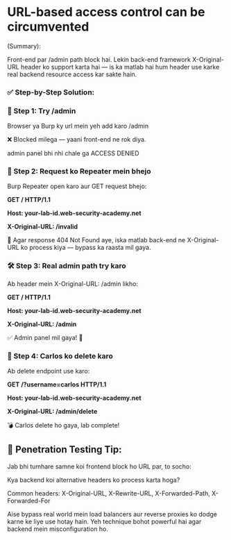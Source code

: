 # URL-based access control can be circumvented
(Summary):

Front-end par /admin path block hai. Lekin back-end framework X-Original-URL header ko support karta hai — is ka matlab hai hum header use karke real backend resource access kar sakte hain.

### ✅ Step-by-Step Solution:

### 🧩 Step 1: Try /admin

Browser ya Burp ky url mein yeh add karo /admin 

❌ Blocked milega — yaani front-end ne rok diya.

admin panel bhi nhi chale ga ACCESS DENIED

### 🧪 Step 2: Request ko Repeater mein bhejo
Burp Repeater open karo aur GET request bhejo:

**GET / HTTP/1.1**

**Host: your-lab-id.web-security-academy.net**

**X-Original-URL: /invalid**

👀 Agar response 404 Not Found aye, iska matlab back-end ne X-Original-URL ko process kiya — bypass ka raasta mil gaya.

### 🛠️ Step 3: Real admin path try karo
Ab header mein X-Original-URL: /admin likho:

**GET / HTTP/1.1**

**Host: your-lab-id.web-security-academy.net**

**X-Original-URL: /admin**

✅ Admin panel mil gaya! 🎯

### 🧹 Step 4: Carlos ko delete karo
Ab delete endpoint use karo:

**GET /?username=carlos HTTP/1.1**

**Host: your-lab-id.web-security-academy.net**

**X-Original-URL: /admin/delete**

💣 Carlos delete ho gaya, lab complete!

## 🧠 Penetration Testing Tip:
Jab bhi tumhare samne koi frontend block ho URL par, to socho:

Kya backend koi alternative headers ko process karta hoga?

Common headers: X-Original-URL, X-Rewrite-URL, X-Forwarded-Path, X-Forwarded-For

Aise bypass real world mein load balancers aur reverse proxies ko dodge karne ke liye use hotay hain. Yeh technique bohot powerful hai agar backend mein misconfiguration ho.
